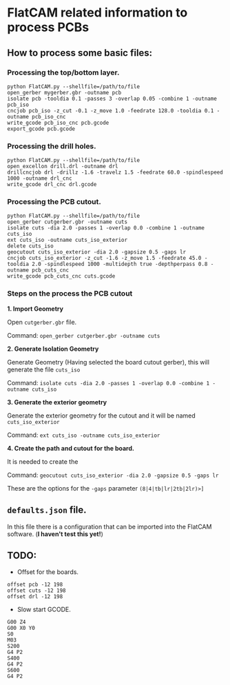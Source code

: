 # FlatCAM related information to process PCBs


## How to process some basic files:
### Processing the top/bottom layer.
```
python FlatCAM.py --shellfile=/path/to/file
open_gerber mygerber.gbr -outname pcb
isolate pcb -tooldia 0.1 -passes 3 -overlap 0.05 -combine 1 -outname pcb_iso
cncjob pcb_iso -z_cut -0.1 -z_move 1.0 -feedrate 128.0 -tooldia 0.1 -outname pcb_iso_cnc
write_gcode pcb_iso_cnc pcb.gcode
export_gcode pcb.gcode
```

### Processing the drill holes.
```
python FlatCAM.py --shellfile=/path/to/file
open_excellon drill.drl -outname drl
drillcncjob drl -drillz -1.6 -travelz 1.5 -feedrate 60.0 -spindlespeed 1000 -outname drl_cnc
write_gcode drl_cnc drl.gcode
```

### Processing the PCB cutout.
```
python FlatCAM.py --shellfile=/path/to/file
open_gerber cutgerber.gbr -outname cuts
isolate cuts -dia 2.0 -passes 1 -overlap 0.0 -combine 1 -outname cuts_iso
ext cuts_iso -outname cuts_iso_exterior
delete cuts_iso
geocutout cuts_iso_exterior -dia 2.0 -gapsize 0.5 -gaps lr 
cncjob cuts_iso_exterior -z_cut -1.6 -z_move 1.5 -feedrate 45.0 -tooldia 2.0 -spindlespeed 1000 -multidepth true -depthperpass 0.8 -outname pcb_cuts_cnc
write_gcode pcb_cuts_cnc cuts.gcode
```


### Steps on the process the PCB cutout

**1. Import Geometry**

Open `cutgerber.gbr` file.

Command: `open_gerber cutgerber.gbr -outname cuts`

**2. Generate Isolation Geometry**

Generate Geometry (Having selected the board cutout gerber), this will generate the file `cuts_iso`

Command: `isolate cuts -dia 2.0 -passes 1 -overlap 0.0 -combine 1 -outname cuts_iso`

**3. Generate the exterior geometry**

Generate the exterior geometry for the cutout and it will be named `cuts_iso_exterior`

Command: `ext cuts_iso -outname cuts_iso_exterior` 

**4. Create the path and cutout for the board.**

It is needed to create the 

Command: `geocutout cuts_iso_exterior -dia 2.0 -gapsize 0.5 -gaps lr`

These are the options for the `-gaps` parameter `(8|4|tb|lr|2tb|2lr)>]`



## `defaults.json` file.
In this file there is a configuration that can be imported into the FlatCAM software. (**I haven't test this yet!**)

## TODO:

* Offset for the boards.
```
offset pcb -12 198
offset cuts -12 198
offset drl -12 198
```
* Slow start GCODE.

```
G00 Z4
G00 X0 Y0
S0
M03
S200
G4 P2
S400
G4 P2
S600
G4 P2
```
